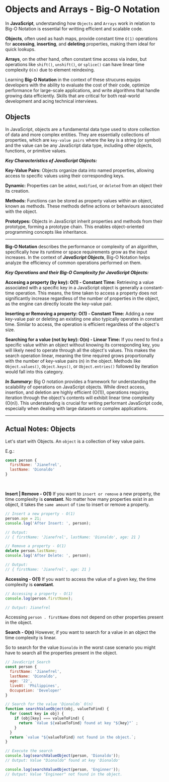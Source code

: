 # Objects and Arrays - Big-O Notation

In **JavaScript**, understanding how `Objects` and `Arrays` work in relation to Big-O Notation is essential for writting efficient and scalable code.

**Objects**, often used as hash maps, provide constant time `O(1)` operations for **accessing**, **inserting**, and **deleting** properties, making them ideal for quick lookups.

**Arrays**, on the other hand, often constant time access via index, but operations like `shift()`, `unshift()`, or `splice()` can have linear time complexity `O(n)` due to element reindexing.

Learning **Big-O Notation** in the context of these strucures equips developers with the ability to evaluate the cost of their code, optimize performance for large-scale applications, and write algorithms that handle growing data efficiently. Skills that are critical for both real-world development and acing technical interviews.

## Objects

In JavaScript, objects are a fundamental data type used to store collection of data and more complex entities. They are essentially collections of properties, which are `key-value pairs` where the key is a string (or symbol) and the value can be any JavaScript data type, including other objects, functions, or primitive values.

_**Key Characteristics of JavaScript Objects:**_

**Key-Value Pairs:**
Objects organize data into named properties, allowing access to specific values using their corresponding keys.

**Dynamic:**
Properties can be `added`, `modified`, or `deleted` from an object their its creation.

**Methods:**
Functions can be stored as property values within an object, known as methods. These methods define actions or behaviours associated with the object.

**Prototypes:**
Objects in JavaScript inherit properties and methods from their prototype, forming a prototype chain. This enables object-oriented programming concepts like inheritance.

---

**Big-O Notation** describes the performance or complexity of an algorithm, specifically how its runtime or space requirements grow as the input increases. In the context of _**JavaScript Objects**_, Big-O Notation helps analyze the efficiency of common operations performed on them.

_**Key Operations and their Big-O Complexity for JavaScript Objects:**_

**Accesing a property (by key): O(1) - Constant Time:**
Retrieving a value associated with a specific key in a JavaScript object is generally a constant-time operation. This means, the time taken to access a property does not significantly increase regardless of the number of properties in the object, as the engine can directly locate the key-value pair.

**Inserting or Removing a property: O(1) - Constant Time:**
Adding a new key-value pair or deleting an existing one also typically operates in constant time. Similar to access, the operation is efficient regardless of the object's size.

**Searching for a value (not by key): O(n) - Linear Time:**
If you need to find a specific value within an object without knowing its corresponding key, you will likely need to operate through all the object's values. This makes the search operation linear, meaning the time required grows proportionally with the number of key-value pairs (n) in the object. Methods like `Object.values()`, `Object.keys()`, or `Object.entries()` followed by iteration would fall into this category.

_**In Summary:**_
Big O notation provides a framework for understanding the scalability of operations on JavaScript objects. While direct access, insertion, and deletion are highly efficient (O(1)), operations requiring iteration through the object's contents will exhibit linear time complexity (O(n)). This understanding is crucial for writing performant JavaScript code, especially when dealing with large datasets or complex applications.

---

## Actual Notes: Objects

Let's start with Objects. An `object` is a collection of key value pairs.

E.g.:

```javascript
const person {
  firstName: 'Jianefrel',
  lastName: 'Dionaldo'
}
```

</br>

**Insert | Remove - O(1)**
If you want to `insert or remove` a new property, the time complexity is **constant**. No matter how many properties exist in an object, it takes the `same amount` of `time` to insert or remove a property.

```javascript
// Insert a new property - O(1)
person.age = 21;
console.log('After Insert: ', person);

// Output:
// { firstName: 'Jianefrel', lastName: 'Dionaldo', age: 21 }
```

```javascript
// Remove a property - O(1)
delete person.lastName;
console.log('After Delete: ', person);

// Output:
// { firstName: 'Jianefrel', age: 21 }
```

**Accessing - O(1)**
If you want to access the value of a given key, the time complexity is **constant**.

```javascript
// Accessing a property - O(1)
console.log(person.firstName);

// Output: Jianefrel
```

Accessing `person . firstName` does not depend on other properties present in the object.

**Search - O(n)**
However, if you want to search for a value in an object the time complexity is linear.

So to search for the value `Dionaldo` in the worst case scenario you might have to search all the properties present in the object.

```javascript
// JavaScript Search
const person {
  firstName: 'Jianefrel',
  lastName: 'Dionaldo',
  age: '22',
  liveAt: 'Philippines',
  Occupation: 'Developer'
}

// Search for the value 'Dionaldo` O(n)
function searchValueObject(obj, valueToFind) {
  for (const key in obj) {
    if (obj[key] === valueToFind) {
      return `Value ${valueToFind} found at key "${key}"` ;
    }
  }
  return `value "${valueToFind} not found in the object.`;
}

// Execute the search
console.log(searchValueObject(person, 'Dionaldo'));
// Output: Value "Dionaldo" found at key 'Dionaldo'

console.log(searchValueObject(person, 'Enginner'));
// Output: Value "Engineer" not found in the object.
```
